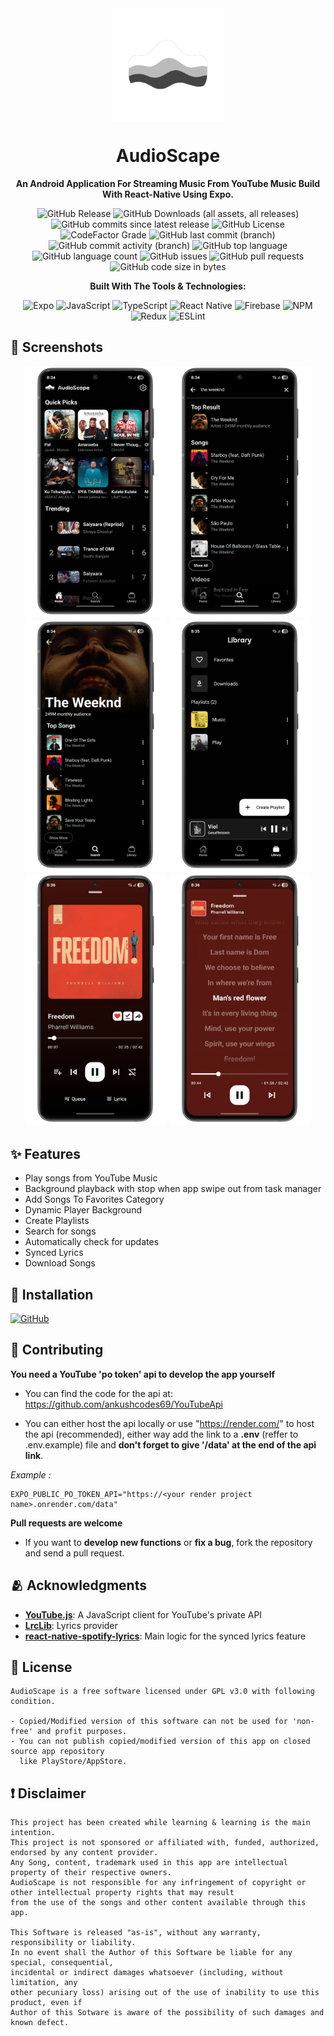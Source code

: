 <div align="center">
    <img src="./assets/images/transparent-icon.png" width="180" height="180" style="display: block; margin: 0 auto"/>
    <h1>AudioScape</h1>

**An Android Application For Streaming Music From YouTube Music Build With React-Native Using Expo.**

![GitHub Release](https://img.shields.io/github/v/release/ankushcodes69/AudioScape?label=Latest%20Release&logo=github&logoColor=white)
![GitHub Downloads (all assets, all releases)](https://img.shields.io/github/downloads/ankushcodes69/AudioScape/total?label=Downloads&logo=refinedgithub&logoColor=white)
![GitHub commits since latest release](https://img.shields.io/github/commits-since/ankushcodes69/AudioScape/latest)
![GitHub License](https://img.shields.io/github/license/ankushcodes69/AudioScape?label=License&logo=gnu&logoColor=white)
![CodeFactor Grade](https://img.shields.io/codefactor/grade/github/ankushcodes69/AudioScape?label=Code%20Quality&logo=codefactor&logoColor=white)
![GitHub last commit (branch)](https://img.shields.io/github/last-commit/ankushcodes69/AudioScape/main?label=Last%20Commit&logo=Git&logoColor=white)
![GitHub commit activity (branch)](https://img.shields.io/github/commit-activity/t/ankushcodes69/AudioScape?label=Total%20Commits)
![GitHub top language](https://img.shields.io/github/languages/top/ankushcodes69/AudioScape?label=TypeScript&logo=typescript&logoColor=white)
![GitHub language count](https://img.shields.io/github/languages/count/ankushcodes69/AudioScape?label=Languages%20Used)
![GitHub issues](https://img.shields.io/github/issues/ankushcodes69/AudioScape?label=Issues)
![GitHub pull requests](https://img.shields.io/github/issues-pr/ankushcodes69/AudioScape?label=Pull%20Requests)
![GitHub code size in bytes](https://img.shields.io/github/languages/code-size/ankushcodes69/AudioScape?label=Code%20Size)

**Built With The Tools & Technologies:**

![Expo](https://img.shields.io/badge/Expo-000020?logo=expo&logoColor=#D04A37)
![JavaScript](https://img.shields.io/badge/JavaScript-F7DF1E?logo=javascript&logoColor=black)
![TypeScript](https://img.shields.io/badge/TypeScript-%23007ACC?logo=typescript&logoColor=white)
![React Native](https://img.shields.io/badge/React_Native-61DAFB?logo=react&logoColor=black)
![Firebase](https://img.shields.io/badge/Firebase-a08021?logo=firebase&logoColor=ffcd34)
![NPM](https://img.shields.io/badge/NPM-CB3837?logo=npm&logoColor=white)
![Redux](https://img.shields.io/badge/Redux-593d88?logo=redux&logoColor=white)
![ESLint](https://img.shields.io/badge/ESLint-4B32C3?logo=eslint&logoColor=white)

</div>

## 📱 Screenshots

<div align="center">
   <img src="./assets/images/screenshot-1.png" width="45%" />
   <img src="./assets/images/screenshot-2.png" width="45%" />
   <img src="./assets/images/screenshot-3.png" width="45%" />
   <img src="./assets/images/screenshot-4.png" width="45%" />
   <img src="./assets/images/screenshot-5.png" width="45%" />
   <img src="./assets/images/screenshot-6.png" width="45%" />
</div>

## ✨ Features

- Play songs from YouTube Music
- Background playback with stop when app swipe out from task manager
- Add Songs To Favorites Category
- Dynamic Player Background
- Create Playlists
- Search for songs
- Automatically check for updates
- Synced Lyrics
- Download Songs

## 📲 Installation

[<img src="./assets/images/getItGithub.png" alt="GitHub" height="80">](https://github.com/ankushcodes69/AudioScape/releases/latest)

## 🤝 Contributing

**You need a YouTube 'po token' api to develop the app yourself**

- You can find the code for the api at: https://github.com/ankushcodes69/YouTubeApi

- You can either host the api locally or use "https://render.com/" to host the api (recommended), either way add the link to a **.env** (reffer to .env.example) file and **don't forget to give '/data' at the end of the api link**.

_Example :_

```
EXPO_PUBLIC_PO_TOKEN_API="https://<your render project name>.onrender.com/data"
```

**Pull requests are welcome**

- If you want to **develop new functions** or **fix a bug**, fork the repository and send a pull request.

## 🫂 Acknowledgments

- [**YouTube.js**](https://github.com/LuanRT/YouTube.js): A JavaScript client for YouTube's private API
- [**LrcLib**](https://lrclib.net): Lyrics provider
- [**react-native-spotify-lyrics**](https://github.com/uragirii/react-native-spotify-lyrics): Main logic for the synced lyrics feature

## 📝 License

```
AudioScape is a free software licensed under GPL v3.0 with following condition.

- Copied/Modified version of this software can not be used for 'non-free' and profit purposes.
- You can not publish copied/modified version of this app on closed source app repository
  like PlayStore/AppStore.

```

## ❗ Disclaimer

```
This project has been created while learning & learning is the main intention.
This project is not sponsored or affiliated with, funded, authorized, endorsed by any content provider.
Any Song, content, trademark used in this app are intellectual property of their respective owners.
AudioScape is not responsible for any infringement of copyright or other intellectual property rights that may result
from the use of the songs and other content available through this app.

This Software is released "as-is", without any warranty, responsibility or liability.
In no event shall the Author of this Software be liable for any special, consequential,
incidental or indirect damages whatsoever (including, without limitation, any
other pecuniary loss) arising out of the use of inability to use this product, even if
Author of this Sotware is aware of the possibility of such damages and known defect.
```
